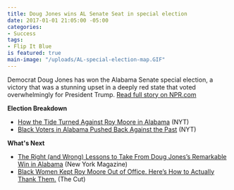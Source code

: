```yaml
---
title: Doug Jones wins AL Senate Seat in special election
date: 2017-01-01 21:05:00 -05:00
categories:
- Success
tags:
- Flip It Blue
is featured: true
main-image: "/uploads/AL-special-election-map.GIF"
---
```


Democrat Doug Jones has won the Alabama Senate special election, a victory that was a stunning upset in a deeply red state that voted overwhelmingly for President Trump. [Read full story on NPR.com](http://n.pr/2BYMd42)

**Election Breakdown**
* [How the Tide Turned Against Roy Moore in Alabama](http://nyti.ms/2kJGRmt) (NYT)
* [Black Voters in Alabama Pushed Back Against the Past](http://nyti.ms/2AUGRrn) (NYT)

**What's Next**
* [The Right (and Wrong) Lessons to Take From Doug Jones’s Remarkable Win in Alabama](http://nym.ag/2kg2gUC) (New York Magazine)
* [Black Women Kept Roy Moore Out of Office. Here’s How to Actually Thank Them.](http://bit.ly/2jTiV0l) (The Cut)